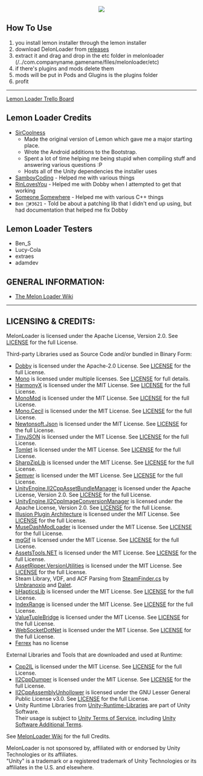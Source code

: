 
<p align="center">
  <a href="#"><img src="https://i.imgur.com/mHA9aWD.png"></a>
</p>

## How To Use
1. you install lemon installer through the lemon installer
2. download DelonLoader from [releases](https://github.com/Rowan9811/DelonLoader.LM./releases)
3. extract it and drag and drop in the etc folder in melonloader (/../com.companyname.gamename/files/melonloader/etc)
4. if there's plugins and mods delete them
5. mods will be put in Pods and Glugins is the plugins folder
6. profit
---

[Lemon Loader Trello Board](https://trello.com/b/tzQ4yjU1/lemonloader)
## Lemon Loader Credits
- [SirCoolness](https://github.com/SirCoolness)
  - Made the original version of Lemon which gave me a major starting place.
  - Wrote the Android additions to the Bootstrap.
  - Spent a lot of time helping me being stupid when compiling stuff and answering various questions :P
  - Hosts all of the Unity dependencies the installer uses
- [SamboyCoding](https://github.com/SamboyCoding) - Helped me with various things
- [RinLovesYou](https://github.com/RinLovesYou) - Helped me with Dobby when I attempted to get that working
- [Someone Somewhere](https://github.com/someonesomewheredev/) - Helped me with various C++ things
- `Ben 🐾#3621` - Told be about a patching lib that I didn't end up using, but had documentation that helped me fix Dobby

## Lemon Loader Testers
- Ben_S
- Lucy-Cola
- extraes
- adamdev

## GENERAL INFORMATION:
- [The Melon Loader Wiki](https://melonwiki.xyz)
---


## LICENSING & CREDITS:

MelonLoader is licensed under the Apache License, Version 2.0. See [LICENSE](https://github.com/LavaGang/MelonLoader/blob/master/LICENSE.md) for the full License.

Third-party Libraries used as Source Code and/or bundled in Binary Form:
- [Dobby](https://github.com/jmpews/Dobby/) is licensed under the Apache-2.0 License. See [LICENSE](https://github.com/jmpews/Dobby/blob/master/LICENSE) for the full License.
- [Mono](https://github.com/Unity-Technologies/mono) is licensed under multiple licenses. See [LICENSE](https://github.com/Unity-Technologies/mono/blob/unity-master/LICENSE) for full details.
- [HarmonyX](https://github.com/BepInEx/HarmonyX) is licensed under the MIT License. See [LICENSE](https://github.com/BepInEx/HarmonyX/blob/master/LICENSE) for the full License.
- [MonoMod](https://github.com/MonoMod/MonoMod) is licensed under the MIT License. See [LICENSE](https://github.com/MonoMod/MonoMod/blob/master/LICENSE) for the full License.
- [Mono.Cecil](https://github.com/jbevain/cecil) is licensed under the MIT License. See [LICENSE](https://github.com/jbevain/cecil/blob/master/LICENSE.txt) for the full License.
- [Newtonsoft.Json](https://github.com/JamesNK/Newtonsoft.Json) is licensed under the MIT License. See [LICENSE](https://github.com/JamesNK/Newtonsoft.Json/blob/master/LICENSE.md) for the full License.
- [TinyJSON](https://github.com/pbhogan/TinyJSON) is licensed under the MIT License. See [LICENSE](https://github.com/LavaGang/MelonLoader/blob/master/MelonLoader/TinyJSON/LICENSE.md) for the full License.
- [Tomlet](https://github.com/SamboyCoding/Tomlet) is licensed under the MIT License. See [LICENSE](https://github.com/SamboyCoding/Tomlet/blob/master/LICENSE) for the full License.
- [SharpZipLib](https://github.com/icsharpcode/SharpZipLib) is licensed under the MIT License. See [LICENSE](https://github.com/LavaGang/MelonLoader/blob/master/MelonLoader/SharpZipLib/LICENSE.txt) for the full License.
- [Semver](https://github.com/maxhauser/semver) is licensed under the MIT License. See [LICENSE](https://github.com/maxhauser/semver/blob/master/License.txt) for the full License.
- [UnityEngine.Il2CppAssetBundleManager](https://github.com/LavaGang/UnityEngine.Il2CppAssetBundleManager) is licensed under the Apache License, Version 2.0. See [LICENSE](https://github.com/LavaGang/UnityEngine.Il2CppAssetBundleManager/blob/master/LICENSE.md) for the full License.
- [UnityEngine.Il2CppImageConversionManager](https://github.com/LavaGang/UnityEngine.Il2CppImageConversionManager) is licensed under the Apache License, Version 2.0. See [LICENSE](https://github.com/LavaGang/UnityEngine.Il2CppImageConversionManager/blob/master/LICENSE.md) for the full License.
- [Illusion Plugin Architecture](https://github.com/Eusth/IPA) is licensed under the MIT License. See [LICENSE](https://github.com/Eusth/IPA/blob/master/LICENSE) for the full License.
- [MuseDashModLoader](https://github.com/mo10/MuseDashModLoader) is licensed under the MIT License. See [LICENSE](https://github.com/mo10/MuseDashModLoader/blob/master/LICENSE) for the full License.
- [mgGif](https://github.com/gwaredd/mgGif) is licensed under the MIT License. See [LICENSE](https://github.com/gwaredd/mgGif/blob/main/LICENSE) for the full License.
- [AssetsTools.NET](https://github.com/nesrak1/AssetsTools.NET) is licensed under the MIT License. See [LICENSE](https://github.com/nesrak1/AssetsTools.NET/blob/master/LICENSE) for the full License.
- [AssetRipper.VersionUtilities](https://github.com/AssetRipper/VersionUtilities) is licensed under the MIT License. See [LICENSE](https://github.com/AssetRipper/VersionUtilities/blob/master/License.md) for the full License.
- Steam Library, VDF, and ACF Parsing from [SteamFinder.cs](https://github.com/Umbranoxio/BeatSaberModInstaller/blob/master/BeatSaberModManager/Dependencies/SteamFinder.cs) by [Umbranoxio](https://github.com/Umbranoxio) and [Dalet](https://github.com/Dalet).
- [bHapticsLib](https://github.com/HerpDerpinstine/bHapticsLib) is licensed under the MIT License. See [LICENSE](https://github.com/HerpDerpinstine/bHapticsLib/blob/master/LICENSE.md) for the full License. 
- [IndexRange](https://github.com/bgrainger/IndexRange) is licensed under the MIT License. See [LICENSE](https://github.com/bgrainger/IndexRange/blob/master/LICENSE) for the full License.  
- [ValueTupleBridge](https://github.com/OrangeCube/MinimumAsyncBridge) is licensed under the MIT License. See [LICENSE](https://github.com/OrangeCube/MinimumAsyncBridge/blob/master/LICENSE) for the full License.  
- [WebSocketDotNet](https://github.com/SamboyCoding/WebSocketDotNet) is licensed under the MIT License. See [LICENSE](https://github.com/SamboyCoding/WebSocketDotNet/blob/master/LICENSE) for the full License.
- [Ferrex](https://github.com/RinLovesYou/Ferrex/) has no license 

External Libraries and Tools that are downloaded and used at Runtime:
- [Cpp2IL](https://github.com/SamboyCoding/Cpp2IL) is licensed under the MIT License. See [LICENSE](https://github.com/SamboyCoding/Cpp2IL/blob/master/LICENSE) for the full License.
- [Il2CppDumper](https://github.com/Perfare/Il2CppDumper) is licensed under the MIT License. See [LICENSE](https://github.com/Perfare/Il2CppDumper/blob/master/LICENSE) for the full License.
- [Il2CppAssemblyUnhollower](https://github.com/knah/Il2CppAssemblyUnhollower) is licensed under the GNU Lesser General Public License v3.0. See [LICENSE](https://github.com/knah/Il2CppAssemblyUnhollower/blob/master/LICENSE) for the full License.
- Unity Runtime Libraries from [Unity-Runtime-Libraries](https://github.com/LavaGang/Unity-Runtime-Libraries) are part of Unity Software.  
Their usage is subject to [Unity Terms of Service](https://unity3d.com/legal/terms-of-service), including [Unity Software Additional Terms](https://unity3d.com/legal/terms-of-service/software).

See [MelonLoader Wiki](https://melonwiki.xyz/#/credits) for the full Credits.

MelonLoader is not sponsored by, affiliated with or endorsed by Unity Technologies or its affiliates.  
"Unity" is a trademark or a registered trademark of Unity Technologies or its affiliates in the U.S. and elsewhere.
